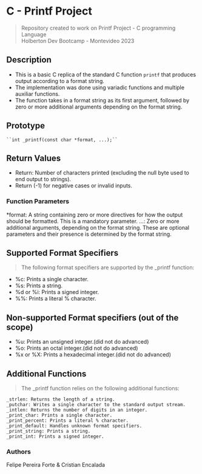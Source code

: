 # C - Printf Project
> Repository created to work on Printf Project - C programming Language <br>
Holberton Dev Bootcamp - Montevideo 2023

## Description

- This is a basic C replica of the standard C function ``printf`` that produces output according to a format string. <br>
- The implementation was done using variadic functions and multiple auxiliar functions.
- The function takes in a format string as its first argument, followed by zero or more additional arguments depending on the format string.

## Prototype

    ``int _printf(const char *format, ...);``

## Return Values

- Return: Number of characters printed (excluding the null byte used to end output to strings).
- Return (-1) for negative cases or invalid inputs.

### Function Parameters
*format: A string containing zero or more directives for how the output should be formatted. This is a mandatory parameter.
...: Zero or more additional arguments, depending on the format string. These are optional parameters and their presence is determined by the format string.

## Supported Format Specifiers

> The following format specifiers are supported by the _printf function:

- %c: Prints a single character.
- %s: Prints a string.
- %d or %i: Prints a signed integer.
- %%: Prints a literal % character.
   
## Non-supported Format specifiers (out of the scope)

- %u: Prints an unsigned integer.(did not do advanced)
- %o: Prints an octal integer.(did not do advanced)
- %x or %X: Prints a hexadecimal integer.(did not do advanced)

## Additional Functions

> The _printf function relies on the following additional functions:

    _strlen: Returns the length of a string.
    _putchar: Writes a single character to the standard output stream.
    _intlen: Returns the number of digits in an integer.
    _print_char: Prints a single character.
    _print_percent: Prints a literal % character.
    _print_default: Handles unknown format specifiers.
    _print_string: Prints a string.
    _print_int: Prints a signed integer.
    
### Authors
Felipe Pereira Forte & Cristian Encalada
